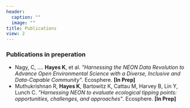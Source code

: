 ```yaml
---
header:
  caption: ""
  image: ""
title: Publications
view: 2
---
```


### Publications in preperation
- Nagy, C, .... **Hayes K**, et al. *"Harnessing the NEON Data Revolution to Advance Open Environmental Science with a Diverse, Inclusive and Data-Capable Community"*. Ecosphere. **[In Prep]**
- Muthukrishnan R, **Hayes K**, Bartowitz K, Cattau M, Harvey B, Lin Y, Lunch C. *"Harnessing NEON to evaluate ecological tipping points: opportunities, challenges, and approaches"*. Ecosphere. **[In Prep]**

